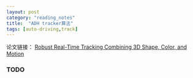 ```yaml
---
layout: post
category: "reading_notes"
title:  "ADH tracker算法"
tags: [auto-driving,track]
---
```


论文链接：
[Robust Real-Time Tracking Combining 3D Shape, Color, and Motion](http://davheld.github.io/DavidHeld_files/ijrr_tracking.pdf)

### TODO
